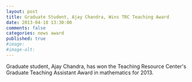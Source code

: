 ```yaml
---
layout: post
title: Graduate Student, Ajay Chandra, Wins TRC Teaching Award
date: 2013-04-18 13:30:00
comments: false
categories: news award
published: true
#image:
#image-alt:
---
```


Graduate student, Ajay Chandra, has won the Teaching Resource Center's Graduate Teaching Assistant Award in mathematics for 2013.
